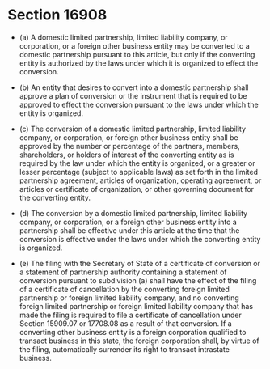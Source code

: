 # Section 16908

- (a) A domestic limited partnership, limited liability company, or corporation, or a foreign other business entity may be converted to a domestic partnership pursuant to this article, but only if the converting entity is authorized by the laws under which it is organized to effect the conversion.

- (b) An entity that desires to convert into a domestic partnership shall approve a plan of conversion or the instrument that is required to be approved to effect the conversion pursuant to the laws under which the entity is organized.

- (c) The conversion of a domestic limited partnership, limited liability company, or corporation, or foreign other business entity shall be approved by the number or percentage of the partners, members, shareholders, or holders of interest of the converting entity as is required by the law under which the entity is organized, or a greater or lesser percentage (subject to applicable laws) as set forth in the limited partnership agreement, articles of organization, operating agreement, or articles or certificate of organization, or other governing document for the converting entity.

- (d) The conversion by a domestic limited partnership, limited liability company, or corporation, or a foreign other business entity into a partnership shall be effective under this article at the time that the conversion is effective under the laws under which the converting entity is organized.

- (e) The filing with the Secretary of State of a certificate of conversion or a statement of partnership authority containing a statement of conversion pursuant to subdivision (a) shall have the effect of the filing of a certificate of cancellation by the converting foreign limited partnership or foreign limited liability company, and no converting foreign limited partnership or foreign limited liability company that has made the filing is required to file a certificate of cancellation under Section 15909.07 or 17708.08 as a result of that conversion. If a converting other business entity is a foreign corporation qualified to transact business in this state, the foreign corporation shall, by virtue of the filing, automatically surrender its right to transact intrastate business.